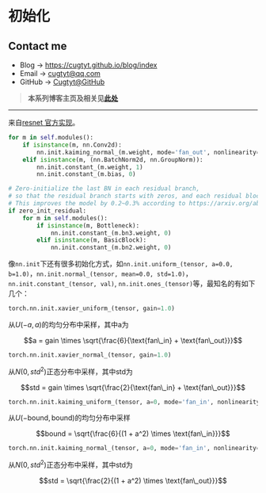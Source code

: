 # 初始化

## Contact me

* Blog -> <https://cugtyt.github.io/blog/index>
* Email -> <cugtyt@qq.com>
* GitHub -> [Cugtyt@GitHub](https://github.com/Cugtyt)

> **本系列博客主页及相关见**[**此处**](https://cugtyt.github.io/blog/effective-pytorch/index)

<head>
    <script src="https://cdn.mathjax.org/mathjax/latest/MathJax.js?config=TeX-AMS-MML_HTMLorMML" type="text/javascript"></script>
    <script type="text/x-mathjax-config">
        MathJax.Hub.Config({
            tex2jax: {
            skipTags: ['script', 'noscript', 'style', 'textarea', 'pre'],
            inlineMath: [['$','$']]
            }
        });
    </script>
</head>

---

来自[resnet 官方实现](https://github.com/pytorch/vision/blob/master/torchvision/models/resnet.py)。

``` python
for m in self.modules():
    if isinstance(m, nn.Conv2d):
        nn.init.kaiming_normal_(m.weight, mode='fan_out', nonlinearity='relu')
    elif isinstance(m, (nn.BatchNorm2d, nn.GroupNorm)):
        nn.init.constant_(m.weight, 1)
        nn.init.constant_(m.bias, 0)

# Zero-initialize the last BN in each residual branch,
# so that the residual branch starts with zeros, and each residual block behaves like an identity.
# This improves the model by 0.2~0.3% according to https://arxiv.org/abs/1706.02677
if zero_init_residual:
    for m in self.modules():
        if isinstance(m, Bottleneck):
            nn.init.constant_(m.bn3.weight, 0)
        elif isinstance(m, BasicBlock):
            nn.init.constant_(m.bn2.weight, 0)
```

像`nn.init`下还有很多初始化方式，如`nn.init.uniform_(tensor, a=0.0, b=1.0)`，`nn.init.normal_(tensor, mean=0.0, std=1.0)`， `nn.init.constant_(tensor, val)`, `nn.init.ones_(tensor)`等，最知名的有如下几个：

``` python
torch.nn.init.xavier_uniform_(tensor, gain=1.0)
```

从$U(-a, a)$的均匀分布中采样，其中a为

$$a = gain \times \sqrt{\frac{6}{\text{fan\_in} + \text{fan\_out}}}$$

``` python
torch.nn.init.xavier_normal_(tensor, gain=1.0)
```

从$N(0, std^2)$正态分布中采样，其中std为

$$std = gain \times \sqrt{\frac{2}{\text{fan\_in} + \text{fan\_out}}}$$

``` python
torch.nn.init.kaiming_uniform_(tensor, a=0, mode='fan_in', nonlinearity='leaky_relu')
```

从$U(-\text{bound}, \text{bound})$的均匀分布中采样

$$bound = \sqrt{\frac{6}{(1 + a^2) \times \text{fan\_in}}}$$

``` python
torch.nn.init.kaiming_normal_(tensor, a=0, mode='fan_in', nonlinearity='leaky_relu')
```

从$N(0, std^2)$正态分布中采样，其中std为

$$std = \sqrt{\frac{2}{(1 + a^2) \times \text{fan\_out}}}$$